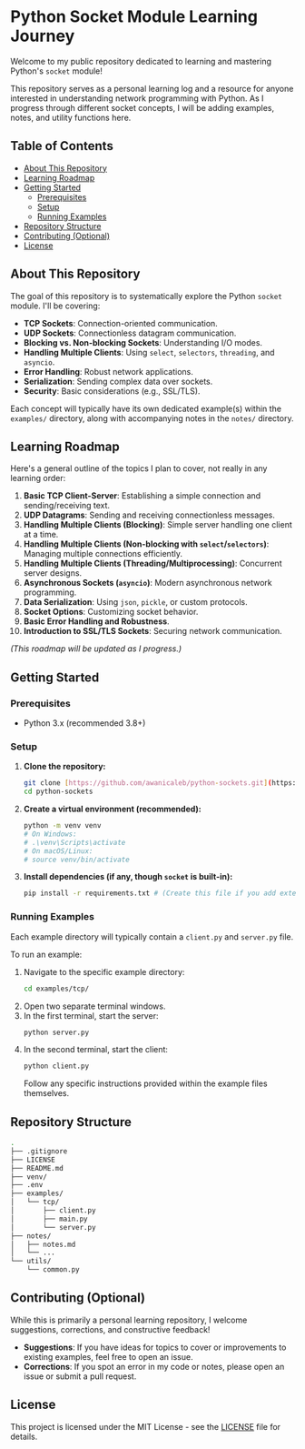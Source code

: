 # Python Socket Module Learning Journey

Welcome to my public repository dedicated to learning and mastering Python's `socket` module!

This repository serves as a personal learning log and a resource for anyone interested in understanding network programming with Python. As I progress through different socket concepts, I will be adding examples, notes, and utility functions here.

## Table of Contents

* [About This Repository](#about-this-repository)
* [Learning Roadmap](#learning-roadmap)
* [Getting Started](#getting-started)
    * [Prerequisites](#prerequisites)
    * [Setup](#setup)
    * [Running Examples](#running-examples)
* [Repository Structure](#repository-structure)
* [Contributing (Optional)](#contributing-optional)
* [License](#license)

## About This Repository

The goal of this repository is to systematically explore the Python `socket` module. I'll be covering:

* **TCP Sockets**: Connection-oriented communication.
* **UDP Sockets**: Connectionless datagram communication.
* **Blocking vs. Non-blocking Sockets**: Understanding I/O modes.
* **Handling Multiple Clients**: Using `select`, `selectors`, `threading`, and `asyncio`.
* **Error Handling**: Robust network applications.
* **Serialization**: Sending complex data over sockets.
* **Security**: Basic considerations (e.g., SSL/TLS).

Each concept will typically have its own dedicated example(s) within the `examples/` directory, along with accompanying notes in the `notes/` directory.

## Learning Roadmap

Here's a general outline of the topics I plan to cover, not really in any learning order:

1.  **Basic TCP Client-Server**: Establishing a simple connection and sending/receiving text.
2.  **UDP Datagrams**: Sending and receiving connectionless messages.
3.  **Handling Multiple Clients (Blocking)**: Simple server handling one client at a time.
4.  **Handling Multiple Clients (Non-blocking with `select`/`selectors`)**: Managing multiple connections efficiently.
5.  **Handling Multiple Clients (Threading/Multiprocessing)**: Concurrent server designs.
6.  **Asynchronous Sockets (`asyncio`)**: Modern asynchronous network programming.
7.  **Data Serialization**: Using `json`, `pickle`, or custom protocols.
8.  **Socket Options**: Customizing socket behavior.
9.  **Basic Error Handling and Robustness**.
10. **Introduction to SSL/TLS Sockets**: Securing network communication.

*(This roadmap will be updated as I progress.)*

## Getting Started

### Prerequisites

* Python 3.x (recommended 3.8+)

### Setup

1.  **Clone the repository:**
    ```bash
    git clone [https://github.com/awanicaleb/python-sockets.git](https://github.com/awanicaleb/python-sockets.git)
    cd python-sockets
    ```
2.  **Create a virtual environment (recommended):**
    ```bash
    python -m venv venv
    # On Windows:
    # .\venv\Scripts\activate
    # On macOS/Linux:
    # source venv/bin/activate
    ```
3.  **Install dependencies (if any, though `socket` is built-in):**
    ```bash
    pip install -r requirements.txt # (Create this file if you add external libraries later)
    ```

### Running Examples

Each example directory will typically contain a `client.py` and `server.py` file.

To run an example:

1.  Navigate to the specific example directory:
    ```bash
    cd examples/tcp/
    ```
2.  Open two separate terminal windows.
3.  In the first terminal, start the server:
    ```bash
    python server.py
    ```
4.  In the second terminal, start the client:
    ```bash
    python client.py
    ```
    Follow any specific instructions provided within the example files themselves.

## Repository Structure
```bash
.
├── .gitignore
├── LICENSE
├── README.md
├── venv/
├── .env
├── examples/
│   └── tcp/
│       ├── client.py
│       ├── main.py
│       └── server.py
├── notes/
│   ├── notes.md
│   └── ...
└── utils/
    └── common.py
```

## Contributing (Optional)

While this is primarily a personal learning repository, I welcome suggestions, corrections, and constructive feedback!

* **Suggestions**: If you have ideas for topics to cover or improvements to existing examples, feel free to open an issue.
* **Corrections**: If you spot an error in my code or notes, please open an issue or submit a pull request.

## License

This project is licensed under the MIT License - see the [LICENSE](LICENSE) file for details.
